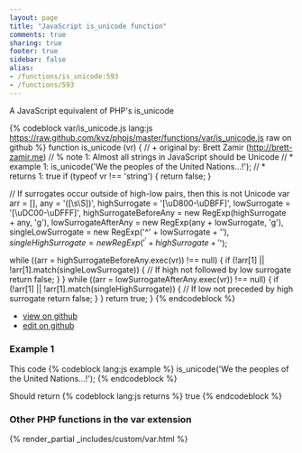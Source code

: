 ```yaml
---
layout: page
title: "JavaScript is_unicode function"
comments: true
sharing: true
footer: true
sidebar: false
alias:
- /functions/is_unicode:593
- /functions/593
---
```

<!-- Generated by Rakefile:build -->
A JavaScript equivalent of PHP's is_unicode

{% codeblock var/is_unicode.js lang:js https://raw.github.com/kvz/phpjs/master/functions/var/is_unicode.js raw on github %}
function is_unicode (vr) {
  // +   original by: Brett Zamir (http://brett-zamir.me)
  // %        note 1: Almost all strings in JavaScript should be Unicode
  // *     example 1: is_unicode('We the peoples of the United Nations...!');
  // *     returns 1: true
  if (typeof vr !== 'string') {
    return false;
  }

  // If surrogates occur outside of high-low pairs, then this is not Unicode
  var arr = [],
    any = '([\s\S])',
    highSurrogate = '[\uD800-\uDBFF]',
    lowSurrogate = '[\uDC00-\uDFFF]',
    highSurrogateBeforeAny = new RegExp(highSurrogate + any, 'g'),
    lowSurrogateAfterAny = new RegExp(any + lowSurrogate, 'g'),
    singleLowSurrogate = new RegExp('^' + lowSurrogate + '$'),
    singleHighSurrogate = new RegExp('^' + highSurrogate + '$');

  while ((arr = highSurrogateBeforeAny.exec(vr)) !== null) {
    if (!arr[1] || !arr[1].match(singleLowSurrogate)) { // If high not followed by low surrogate
      return false;
    }
  }
  while ((arr = lowSurrogateAfterAny.exec(vr)) !== null) {
    if (!arr[1] || !arr[1].match(singleHighSurrogate)) { // If low not preceded by high surrogate
      return false;
    }
  }
  return true;
}
{% endcodeblock %}

 - [view on github](https://github.com/kvz/phpjs/blob/master/functions/var/is_unicode.js)
 - [edit on github](https://github.com/kvz/phpjs/edit/master/functions/var/is_unicode.js)

### Example 1
This code
{% codeblock lang:js example %}
is_unicode('We the peoples of the United Nations...!');
{% endcodeblock %}

Should return
{% codeblock lang:js returns %}
true
{% endcodeblock %}


### Other PHP functions in the var extension
{% render_partial _includes/custom/var.html %}
